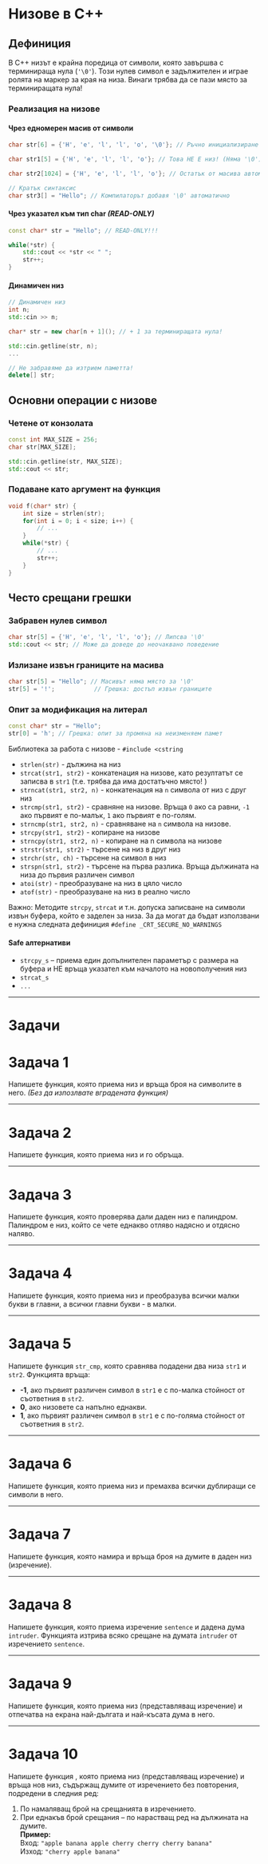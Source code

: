# Низове в C++

## Дефиниция

В C++ низът е крайна поредица от символи, която завършва с терминираща нула (`'\0'`). Този нулев символ е задължителен и играе ролята на маркер за края на низа. Винаги трябва да се пази място за терминиращата нула!

### Реализация на низове

#### Чрез едномерен масив от символи

```cpp
char str[6] = {'H', 'e', 'l', 'l', 'o', '\0'}; // Ръчно инициализиране

char str1[5] = {'H', 'e', 'l', 'l', 'o'}; // Това НЕ Е низ! (Няма '\0')

char str2[1024] = {'H', 'e', 'l', 'l', 'o'}; // Остатък от масива автоматично се запълва с '\0'

// Кратък синтаксис
char str3[] = "Hello"; // Компилаторът добавя '\0' автоматично
```

#### Чрез указател към тип char ***(READ-ONLY)***

```cpp
const char* str = "Hello"; // READ-ONLY!!!

while(*str) {
	std::cout << *str << " ";
	str++;
}
```

#### Динамичен низ

```cpp
// Динамичен низ
int n;
std::cin >> n;

char* str = new char[n + 1](); // + 1 за терминиращата нула!

std::cin.getline(str, n);
...

// Не забравяме да изтрием паметта!
delete[] str;
```

## Основни операции с низове

### Четене от конзолата
```cpp
const int MAX_SIZE = 256;
char str[MAX_SIZE];

std::cin.getline(str, MAX_SIZE);
std::cout << str;
```
### Подаване като аргумент на функция

```cpp
void f(char* str) {
    int size = strlen(str);
    for(int i = 0; i < size; i++) {
        // ...
    }
    while(*str) {
        // ...
        str++;
    }
}

```

## Често срещани грешки

### Забравен нулев символ

```cpp
char str[5] = {'H', 'e', 'l', 'l', 'o'}; // Липсва '\0'
std::cout << str; // Може да доведе до неочаквано поведение
```

### Излизане извън границите на масива

```cpp
char str[5] = "Hello"; // Масивът няма място за '\0'
str[5] = '!';           // Грешка: достъп извън границите
```

### Опит за модификация на литерал

```cpp
const char* str = "Hello";
str[0] = 'h'; // Грешка: опит за промяна на неизменяем памет
```


Библиотека за работа с низове - `#include <cstring`

- `strlen(str)` - дължина на низ
- `strcat(str1, str2)` - конкатенация на низове, като резултатът се записва в `str1` (т.е. трябва да има достатъчно място! )
- `strncat(str1, str2, n)` - конкатенация на `n` символа от низ с друг низ
- `strcmp(str1, str2)` - сравняне на низове. Връща `0` ако са равни, `-1` ако първият е по-малък, `1` ако първият е по-голям.
- `strncmp(str1, str2, n)` - сравняване на `n` символа на низове.
- `strcpy(str1, str2)` - копиране на низове
- `strncpy(str1, str2, n)` - копиране на n символа на низове
- `strstr(str1, str2)` - търсене на низ в друг низ
- `strchr(str, ch)` - търсене на символ в низ
- `strspn(str1, str2)` - търсене на първа разлика. Връща дължината на низа до първия различен символ
- `atoi(str)` - преобразуване на низ в цяло число
- `atof(str)` - преобразуване на низ в реално число

Важно:
Методите `strcpy`, `strcat` и т.н. допуска записване на символи
извън буфера, който е заделен за низа. За да могат да бъдат използвани е нужна следната
дефиниция
`#define _CRT_SECURE_NO_WARNINGS`
 
#### Safe алтернативи

- `strcpy_s` – приема един допълнителен параметър с размера
на буфера и НЕ връща указател към началото на
новополучения низ
-  `strcat_s`
- `...`

--- 

# Задачи 

# Задача 1
Напишете функция, която приема низ и връща броя на символите в него. *(Без да изпозлвате вградената функция)*

---

# Задача 2
Напишете функция, която приема низ и го обръща.

---

# Задача 3
Напишете функция, която проверява дали даден низ е палиндром. Палиндром е низ, който се чете еднакво отляво надясно и отдясно наляво.

---

# Задача 4
Напишете функция, която приема низ и преобразува всички малки букви в главни, а всички главни букви - в малки.

---

# Задача 5
Напишете функция `str_cmp`, която сравнява подадени два низа `str1` и `str2`. Функцията връща:
- **-1**, ако първият различен символ в `str1` е с по-малка стойност от съответния в `str2`.
- **0**, ако низовете са напълно еднакви.
- **1**, ако първият различен символ в `str1` е с по-голяма стойност от съответния в `str2`.

---

# Задача 6
Напишете функция, която приема низ и премахва всички дублиращи се символи в него.

---


# Задача 7
Напишете функция, която намира и връща броя на думите в даден низ (изречение).

---


# Задача 8
Напишете функция, която приема изречение `sentence` и дадена дума `intruder`. Функцията изтрива всяко срещане на думата `intruder` от изречението `sentence`.

---


# Задача 9
Напишете функция, която приема низ (представляващ изречение) и отпечатва на екрана най-дългата и най-късата дума в него.

---


# Задача 10
Напишете функция , която приема низ (представляващ изречение) и връща нов низ, съдържащ думите от изречението без повторения, подредени в следния ред:

1. По намаляващ брой на срещанията в изречението.
2. При еднакъв брой срещания – по нарастващ ред на дължината на думите.  
    **Пример:**  
    Вход: `"apple banana apple cherry cherry cherry banana"`  
    Изход: `"cherry apple banana"`